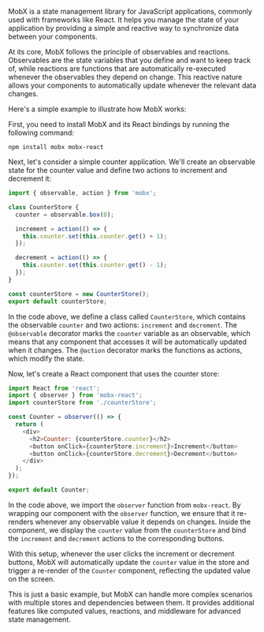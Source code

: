 MobX is a state management library for JavaScript applications, commonly used with frameworks like React. It helps you manage the state of your application by providing a simple and reactive way to synchronize data between your components.

At its core, MobX follows the principle of observables and reactions. Observables are the state variables that you define and want to keep track of, while reactions are functions that are automatically re-executed whenever the observables they depend on change. This reactive nature allows your components to automatically update whenever the relevant data changes.

Here's a simple example to illustrate how MobX works:

First, you need to install MobX and its React bindings by running the following command:

```
npm install mobx mobx-react
```

Next, let's consider a simple counter application. We'll create an observable state for the counter value and define two actions to increment and decrement it:

```javascript
import { observable, action } from 'mobx';

class CounterStore {
  counter = observable.box(0);

  increment = action(() => {
    this.counter.set(this.counter.get() + 1);
  });

  decrement = action(() => {
    this.counter.set(this.counter.get() - 1);
  });
}

const counterStore = new CounterStore();
export default counterStore;
```

In the code above, we define a class called `CounterStore`, which contains the observable `counter` and two actions: `increment` and `decrement`. The `@observable` decorator marks the `counter` variable as an observable, which means that any component that accesses it will be automatically updated when it changes. The `@action` decorator marks the functions as actions, which modify the state.

Now, let's create a React component that uses the counter store:

```javascript
import React from 'react';
import { observer } from 'mobx-react';
import counterStore from './counterStore';

const Counter = observer(() => {
  return (
    <div>
      <h2>Counter: {counterStore.counter}</h2>
      <button onClick={counterStore.increment}>Increment</button>
      <button onClick={counterStore.decrement}>Decrement</button>
    </div>
  );
});

export default Counter;
```

In the code above, we import the `observer` function from `mobx-react`. By wrapping our component with the `observer` function, we ensure that it re-renders whenever any observable value it depends on changes. Inside the component, we display the `counter` value from the `counterStore` and bind the `increment` and `decrement` actions to the corresponding buttons.

With this setup, whenever the user clicks the increment or decrement buttons, MobX will automatically update the `counter` value in the store and trigger a re-render of the `Counter` component, reflecting the updated value on the screen.

This is just a basic example, but MobX can handle more complex scenarios with multiple stores and dependencies between them. It provides additional features like computed values, reactions, and middleware for advanced state management.



